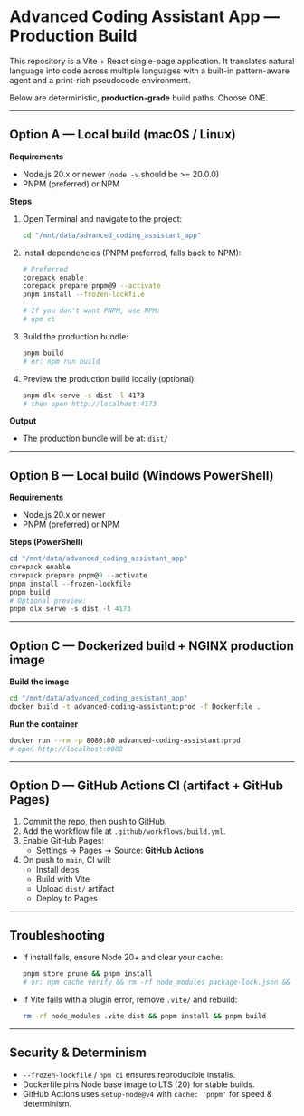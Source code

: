 # Advanced Coding Assistant App — Production Build

This repository is a Vite + React single-page application.
It translates natural language into code across multiple languages with a built-in pattern-aware agent and a print-rich pseudocode environment.

Below are deterministic, **production-grade** build paths. Choose ONE.

---

## Option A — Local build (macOS / Linux)

**Requirements**
- Node.js 20.x or newer (`node -v` should be >= 20.0.0)
- PNPM (preferred) or NPM

**Steps**
1. Open Terminal and navigate to the project:
   ```bash
   cd "/mnt/data/advanced_coding_assistant_app"
   ```
2. Install dependencies (PNPM preferred, falls back to NPM):
   ```bash
   # Preferred
   corepack enable
   corepack prepare pnpm@9 --activate
   pnpm install --frozen-lockfile

   # If you don't want PNPM, use NPM:
   # npm ci
   ```
3. Build the production bundle:
   ```bash
   pnpm build
   # or: npm run build
   ```
4. Preview the production build locally (optional):
   ```bash
   pnpm dlx serve -s dist -l 4173
   # then open http://localhost:4173
   ```

**Output**
- The production bundle will be at: `dist/`

---

## Option B — Local build (Windows PowerShell)

**Requirements**
- Node.js 20.x or newer
- PNPM (preferred) or NPM

**Steps (PowerShell)**
```powershell
cd "/mnt/data/advanced_coding_assistant_app"
corepack enable
corepack prepare pnpm@9 --activate
pnpm install --frozen-lockfile
pnpm build
# Optional preview:
pnpm dlx serve -s dist -l 4173
```

---

## Option C — Dockerized build + NGINX production image

**Build the image**
```bash
cd "/mnt/data/advanced_coding_assistant_app"
docker build -t advanced-coding-assistant:prod -f Dockerfile .
```

**Run the container**
```bash
docker run --rm -p 8080:80 advanced-coding-assistant:prod
# open http://localhost:8080
```

---

## Option D — GitHub Actions CI (artifact + GitHub Pages)

1. Commit the repo, then push to GitHub.
2. Add the workflow file at `.github/workflows/build.yml`.
3. Enable GitHub Pages:
   - Settings → Pages → Source: **GitHub Actions**
4. On push to `main`, CI will:
   - Install deps
   - Build with Vite
   - Upload `dist/` artifact
   - Deploy to Pages

---

## Troubleshooting

- If install fails, ensure Node 20+ and clear your cache:
  ```bash
  pnpm store prune && pnpm install
  # or: npm cache verify && rm -rf node_modules package-lock.json && npm ci
  ```
- If Vite fails with a plugin error, remove `.vite/` and rebuild:
  ```bash
  rm -rf node_modules .vite dist && pnpm install && pnpm build
  ```

---

## Security & Determinism

- `--frozen-lockfile` / `npm ci` ensures reproducible installs.
- Dockerfile pins Node base image to LTS (20) for stable builds.
- GitHub Actions uses `setup-node@v4` with `cache: 'pnpm'` for speed & determinism.
